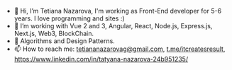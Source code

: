 - 👋 Hi, I’m Tetiana Nazarova, I'm working as Front-End developer for 5-6 years. I love programming and sites :)
- 👀 I’m working with Vue 2 and 3, Angular, React, Node.js, Express.js, Next.js, Web3, BlockChain.
- 🌱 Algorithms and Design Patterns.
- 📫 How to reach me: tetiananazarovag@gmail.com, [t.me/itcreatesresult](https://t.me/itcreatesresult), https://www.linkedin.com/in/tatyana-nazarova-24b951235/
<!---
TatyanaMolchanova/TatyanaMolchanova is a ✨ special ✨ repository because its `README.md` (this file) appears on your GitHub profile.
You can click the Preview link to take a look at your changes.
--->

